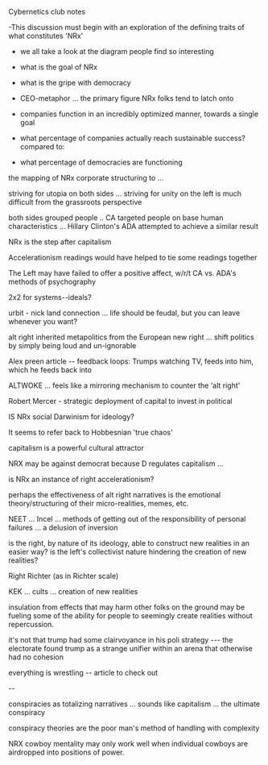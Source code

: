 
Cybernetics club notes

-This discussion must begin with an exploration of the defining traits of what constitutes 'NRx'

- we all take a look at the diagram people find so interesting

- what is the goal of NRx
- what is the gripe with democracy
- CEO-metaphor ... the primary figure NRx folks tend to latch onto
- companies function in an incredibly optimized manner, towards a single goal

- what percentage of companies actually reach sustainable success?
compared to:
- what percentage of democracies are functioning 

the mapping of NRx corporate structuring to ... 

striving for utopia on both sides ... striving for unity on the left is much difficult from the grassroots perspective

both sides grouped people .. CA targeted people on base human characteristics ... Hillary Clinton's ADA attempted to achieve a similar result 

NRx is the step after capitalism

Accelerationism readings would have helped to tie some readings together

The Left may have failed to offer a positive affect, w/r/t CA vs. ADA's methods of psychography 

2x2 for systems--ideals?

urbit - nick land connection ... life should be feudal, but you can leave whenever you want?

alt right inherited metapolitics from the European new right ... shift politics by simply being loud and un-ignorable

Alex preen article -- feedback loops: Trumps watching TV, feeds into him, which he feeds back into

ALTWOKE ... feels like a mirroring mechanism to counter the 'alt right'

Robert Mercer - strategic deployment of capital to invest in political 

IS NRx social Darwinism for ideology?

It seems to refer back to Hobbesnian 'true chaos'

capitalism is a powerful cultural attractor

NRX may be against democrat because D regulates capitalism ... 

is NRx an instance of right accelerationism?

perhaps the effectiveness of alt right narratives is the emotional theory/structuring of their micro-realities, memes, etc.

NEET ... Incel ... methods of getting out of the responsibility of personal failures ... a delusion of inversion

is the right, by nature of its ideology, able to construct new realities in an easier way? is the left's collectivist nature hindering the creation of new realities?

Right Richter (as in Richter scale)

KEK ... cults ... creation of new realities 

insulation from effects that may harm other folks on the ground may be fueling some of the ability for people to seemingly create realities without repercussion.

it's not that trump had some clairvoyance in his poli strategy --- the electorate found trump as a strange unifier within an arena that otherwise had no cohesion

everything is wrestling -- article to check out

--

conspiracies as totalizing narratives ... sounds like capitalism ... the ultimate conspiracy

conspiracy theories are the poor man's method of handling with complexity

NRX cowboy mentality may only work well when individual cowboys are airdropped into positions of power.

